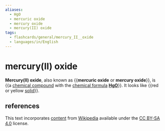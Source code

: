 ```yaml
---
aliases:
  - HgO
  - mercuric oxide
  - mercury oxide
  - mercury(II) oxide
tags:
  - flashcards/general/mercury_II__oxide
  - languages/in/English
---
```


# mercury(II) oxide

__Mercury(II) oxide__, also known as {{__mercuric oxide__ or __mercury oxide__}}, is {{a [chemical compound](chemical%20compound.md) with the [chemical formula](chemical%20formula.md) __[Hg](mercury.md)[O](oxygen.md)__}}. It looks like {{red or yellow [solid](solid.md)}}. <!--SR:!2025-12-26,763,330!2024-12-28,476,310!2024-01-30,43,190-->

## references

This text incorporates [content](https://en.wikipedia.org/wiki/mercury(II)_oxide) from [Wikipedia](Wikipedia.md) available under the [CC BY-SA 4.0](https://creativecommons.org/licenses/by-sa/4.0/) license.
